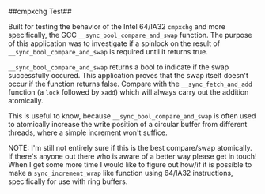 ##cmpxchg Test##

Built for testing the behavior of the Intel 64/IA32 `cmpxchg` and more specifically, the GCC `__sync_bool_compare_and_swap` function. The purpose of this application was to investigate if a spinlock on the result of `__sync_bool_compare_and_swap` is required until it returns true.

`__sync_bool_compare_and_swap` returns a bool to indicate if the swap successfully occured. This application proves that the swap itself doesn't occur if the function returns false. Compare with the `__sync_fetch_and_add` function (a `lock` followed by `xadd`) which will always carry out the addition atomically.

This is useful to know, because `__sync_bool_compare_and_swap` is often used to atomically increase the write position of a circular buffer from different threads, where a simple increment won't suffice.

NOTE: I'm still not entirely sure if this is the best compare/swap atomically. If there's anyone out there who is aware of a better way please get in touch! When I get some more time I would like to figure out how/if it is possible to make a `sync_increment_wrap` like function using 64/IA32 instructions, specifically for use with ring buffers.
